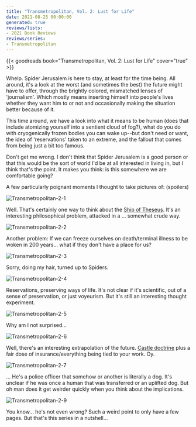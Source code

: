```yaml
---
title: "Transmetropolitan, Vol. 2: Lust for Life"
date: 2021-08-25 00:00:00
generated: true
reviews/lists:
- 2021 Book Reviews
reviews/series:
- Transmetropolitan
---
```

{{< goodreads book="Transmetropolitan, Vol. 2: Lust for Life" cover="true" >}}

Whelp. Spider Jerusalem is here to stay, at least for the time being. All around, it's a look at the worst (and sometimes the best) the future might have to offer, through the brightly colored, mismatched lenses of 'journalism'. Which mostly means inserting himself into people's lives whether they want him to or not and occasionally making the situation better because of it.  

This time around, we have a look into what it means to be human (does that include atomizing yourself into a sentient cloud of fog?), what do you do with cryogenically frozen bodies you can wake up--but don't need or want, the idea of 'reservations' taken to an extreme, and the fallout that comes from being just a bit too famous.  

<!--more-->

Don't get me wrong. I don't think that Spider Jerusalem is a good person or that this would be the sort of world I'd be at all interested in living in, but I think that's the point. It makes you think: is this somewhere we are comfortable going?  

A few particularly poignant moments I thought to take pictures of: (spoilers)  

![Transmetropolitan-2-1](/embeds/books/attachments/transmetropolitan-2-1.png)  

Well. That's certainly one way to think about the [Ship of Theseus](https://en.wikipedia.org/wiki/Ship_of_Theseus). It's an interesting philosophical problem, attacked in a ... somewhat crude way.  

![Transmetropolitan-2-2](/embeds/books/attachments/transmetropolitan-2-2.png)  

Another problem: If we can freeze ourselves on death/terminal illness to be woken in 200 years... what if they don't have a place for us?  

![Transmetropolitan-2-3](/embeds/books/attachments/transmetropolitan-2-3.png)  

Sorry, doing my hair, turned up to Spiders.  

![Transmetropolitan-2-4](/embeds/books/attachments/transmetropolitan-2-4.png)  

Reservations, preserving ways of life. It's not clear if it's scientific, out of a sense of preservation, or just voyeurism. But it's still an interesting thought experiment.  

![Transmetropolitan-2-5](/embeds/books/attachments/transmetropolitan-2-5.png)  

Why am I not surprised...  

![Transmetropolitan-2-6](/embeds/books/attachments/transmetropolitan-2-6.png)  

Well, there's an interesting extrapolation of the future. [Castle doctrine](https://en.wikipedia.org/wiki/Castle_doctrine) plus a fair dose of insurance/everything being tied to your work. Oy.  

![Transmetropolitan-2-7](/embeds/books/attachments/transmetropolitan-2-7.png)  

... He's a police officer that somehow or another is literally a dog. It's unclear if he was once a human that was transferred or an uplifted dog. But oh man does it get weirder quickly when you think about the implications.  

![Transmetropolitan-2-9](/embeds/books/attachments/transmetropolitan-2-9.png)  

You know... he's not even wrong? Such a weird point to only have a few pages. But that's this series in a nutshell...


